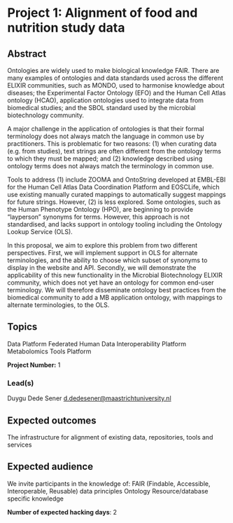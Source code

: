 # Project 1: Alignment of food and nutrition study data

## Abstract

Ontologies are widely used to make biological knowledge FAIR. There are many examples of ontologies and data standards used across the different ELIXIR communities, such as MONDO, used to harmonise knowledge about diseases; the Experimental Factor Ontology (EFO) and the Human Cell Atlas ontology (HCAO), application ontologies used to integrate data from biomedical studies; and the SBOL standard used by the microbial biotechnology community.

A major challenge in the application of ontologies is that their formal terminology does not always match the language in common use by practitioners. This is problematic for two reasons: (1) when curating data (e.g. from studies), text strings are often different from the ontology terms to which they must be mapped; and (2) knowledge described using ontology terms does not always match the terminology in common use.

Tools to address (1) include ZOOMA and OntoString developed at EMBL-EBI for the Human Cell Atlas Data Coordination Platform and EOSCLife, which use existing manually curated mappings to automatically suggest mappings for future strings. However, (2) is less explored. Some ontologies, such as the Human Phenotype Ontology (HPO), are beginning to provide “layperson” synonyms for terms. However, this approach is not standardised, and lacks support in ontology tooling including the Ontology Lookup Service (OLS).

In this proposal, we aim to explore this problem from two different perspectives. First, we will implement support in OLS for alternate terminologies, and the ability to choose which subset of synonyms to display in the website and API. Secondly, we will demonstrate the applicability of this new functionality in the Microbial Biotechnology ELIXIR community, which does not yet have an ontology for common end-user terminology. We will therefore disseminate ontology best practices from the biomedical community to add a MB application ontology, with mappings to alternate terminologies, to the OLS.

## Topics

Data Platform
Federated Human Data
Interoperability Platform
Metabolomics
Tools Platform

**Project Number:** 1

### Lead(s)

Duygu Dede Sener
d.dedesener@maastrichtuniversity.nl

## Expected outcomes

The infrastructure for alignment of existing data, repositories, tools and services

## Expected audience

We invite participants in the knowledge of:
FAIR (Findable, Accessible, Interoperable, Reusable) data principles
Ontology
Resource/database specific knowledge

**Number of expected hacking days**: 2

